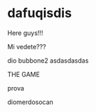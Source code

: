 dafuqisdis
==========

Here guys!!!

Mi vedete???


dio bubbone2
asdasdasdas

THE GAME

prova


diomerdosocan